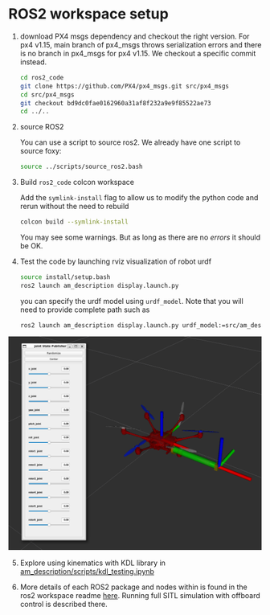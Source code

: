 # ROS2 workspace setup

1. download PX4 msgs dependency and checkout the right version. For px4 v1.15, main branch of px4_msgs throws serialization errors and there is no branch in px4_msgs for px4 v1.15. We checkout a specific commit instead.
   ```bash
   cd ros2_code
   git clone https://github.com/PX4/px4_msgs.git src/px4_msgs
   cd src/px4_msgs
   git checkout bd9dc0fae0162960a31af8f232a9e9f85522ae73
   cd ../..
   ```

2. source ROS2

   You can use a script to source ros2. We already have one script to source foxy:
   ``` bash
   source ../scripts/source_ros2.bash
   ```

3. Build `ros2_code` colcon workspace

   Add the `symlink-install` flag to allow us to modify the python code and rerun without the need to rebuild
   ```bash
   colcon build --symlink-install
   ```
   You may see some warnings. But  as long as there are no *errors* it should be OK.

4. Test the code by launching rviz visualization of robot urdf
   ```bash
   source install/setup.bash
   ros2 launch am_description display.launch.py
   ```
   
   you can specify the urdf model using `urdf_model`. Note that you will need to provide complete path such as
   ```bash
   ros2 launch am_description display.launch.py urdf_model:=src/am_description/urdf/tilted_hex_arm.urdf   
   ```
![drone_viz](../ros2_code/src/am_description/images/fa_hex_arm_rviz_jnt_pub.png)

5. Explore using kinematics with KDL library in [am_description/scripts/kdl_testing.ipynb](../ros2_code/src/am_description/scripts/kdl_testing.ipynb)

6. More details of each ROS2 package and nodes within is found in the ros2 workspace readme [here](../ros2_code/src/px4_offboard_ros2/README.md). Running full SITL simulation with offboard control is described there.
